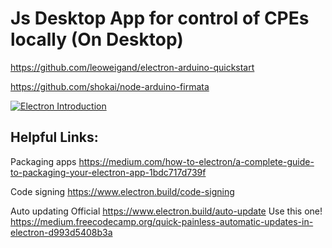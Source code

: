 # Js Desktop App for control of CPEs locally (On Desktop)


https://github.com/leoweigand/electron-arduino-quickstart

https://github.com/shokai/node-arduino-firmata


[![Electron Introduction](https://img.youtube.com/vi/YOUTUBE_VIDEO_ID_HERE/0.jpg)](https://www.youtube.com/watch?v=8YP_nOCO-4Q)


## Helpful Links:

Packaging apps
https://medium.com/how-to-electron/a-complete-guide-to-packaging-your-electron-app-1bdc717d739f

Code signing
https://www.electron.build/code-signing

Auto updating
Official https://www.electron.build/auto-update
Use this one! https://medium.freecodecamp.org/quick-painless-automatic-updates-in-electron-d993d5408b3a